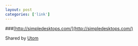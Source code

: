 ```yaml
---
layout: post
categories: ['link']
---
```


###[http://simpledesktops.com/](http://simpledesktops.com/)

Shared by [Utom](https://twitter.com/utom)